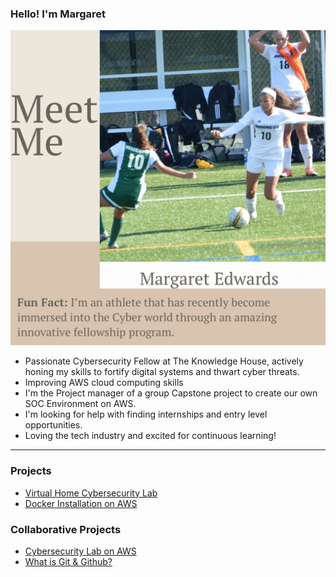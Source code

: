 ### Hello! I'm Margaret

![Meet Me](https://github.com/erykahedwards2/erykahedwards2/blob/main/DA8B2A22-464C-4AB7-B7CC-4C783CEC13B5.png)

- Passionate Cybersecurity Fellow at The Knowledge House, actively honing my skills to fortify digital systems and thwart cyber threats.
- Improving AWS cloud computing skills
- I'm the Project manager of a group Capstone project to create our own SOC Environment on AWS. 
- I'm looking for help with finding internships and entry level opportunities.
- Loving the tech industry and excited for continuous learning!

***

### Projects
- [Virtual Home Cybersecurity Lab](https://github.com/erykahedwards2/-Home-Cybersecurity-Training-Lab/tree/main)
- [Docker Installation on AWS](https://github.com/erykahedwards2/erykahedwards2/blob/main/dockerawstechdoc.pdf)

### Collaborative Projects
- [Cybersecurity Lab on AWS](https://github.com/Quatecha/Phase-2-Final-Project_TKH-)
- [What is Git & Github?](https://docs.google.com/document/d/1-GgTHnBkGYlIHQrXS9d9XNCrkRHbqCK8OCcxmQw0BH0/edit)

